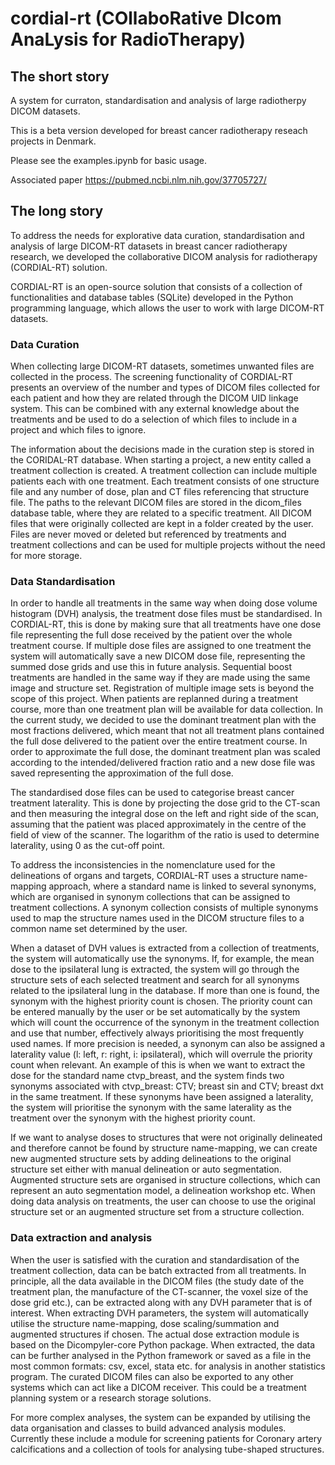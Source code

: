 # cordial-rt (COllaboRative DIcom AnaLysis for RadioTherapy)

## The short story
A system for curraton, standardisation and analysis of large radiotherpy DICOM datasets. 

This is a beta version developed for breast cancer radiotherapy reseach projects in Denmark.

Please see the examples.ipynb for basic usage. 

Associated paper 
https://pubmed.ncbi.nlm.nih.gov/37705727/

## The long story 

To address the needs for explorative data curation, standardisation and analysis of large DICOM-RT datasets in breast cancer radiotherapy research, we developed the collaborative DICOM analysis for radiotherapy (CORDIAL-RT) solution. 

CORDIAL-RT is an open-source solution that consists of a collection of functionalities and database tables (SQLite) developed in the Python programming language, which allows the user to work with large DICOM-RT datasets. 
### Data Curation 
When collecting large DICOM-RT datasets, sometimes unwanted files are collected in the process. The screening functionality of CORDIAL-RT presents an overview of the number and types of DICOM files collected for each patient and how they are related through the DICOM UID linkage system. This can be combined with any external knowledge about the treatments and be used to do a selection of which files to include in a project and which files to ignore. 

The information about the decisions made in the curation step is stored in the CORIDAL-RT database. When starting a project, a new entity called a treatment collection is created. A treatment collection can include multiple patients each with one treatment. Each treatment consists of one structure file and any number of dose, plan and CT files referencing that structure file. The paths to the relevant DICOM files are stored in the dicom_files database table, where they are related to a specific treatment. All DICOM files that were originally collected are kept in a folder created by the user. Files are never moved or deleted but referenced by treatments and treatment collections and can be used for multiple projects without the need for more storage.

### Data Standardisation
In order to handle all treatments in the same way when doing dose volume histogram (DVH) analysis, the treatment dose files must be standardised. In CORDIAL-RT, this is done by making sure that all treatments have one dose file representing the full dose received by the patient over the whole treatment course. If multiple dose files are assigned to one treatment the system will automatically save a new DICOM dose file, representing the summed dose grids and use this in future analysis. Sequential boost treatments are handled in the same way if they are made using the same image and structure set. Registration of multiple image sets is beyond the scope of this project. 
When patients are replanned during a treatment course, more than one treatment plan will be available for data collection. In the current study, we decided to use the dominant treatment plan with the most fractions delivered, which meant that not all treatment plans contained the full dose delivered to the patient over the entire treatment course. In order to approximate the full dose, the dominant treatment plan was scaled according to the intended/delivered fraction ratio and a new dose file was saved representing the approximation of the full dose. 

The standardised dose files can be used to categorise breast cancer treatment laterality. This is done by projecting the dose grid to the CT-scan and then measuring the integral dose on the left and right side of the scan, assuming that the patient was placed approximately in the centre of the field of view of the scanner. The logarithm of the ratio is used to determine laterality, using 0 as the cut-off point. 

To address the inconsistencies in the nomenclature used for the delineations of organs and targets, CORDIAL-RT uses a structure name-mapping approach, where a standard name is linked to several synonyms, which are organised in synonym collections that can be assigned to treatment collections. A synonym collection consists of multiple synonyms used to map the structure names used in the DICOM structure files to a common name set determined by the user. 

When a dataset of DVH values is extracted from a collection of treatments, the system will automatically use the synonyms. If, for example, the mean dose to the ipsilateral lung is extracted, the system will go through the structure sets of each selected treatment and search for all synonyms related to the ipsilateral lung in the database. If more than one is found, the synonym with the highest priority count is chosen. The priority count can be entered manually by the user or be set automatically by the system which will count the occurrence of the synonym in the treatment collection and use that number, effectively always prioritising the most frequently used names. If more precision is needed, a synonym can also be assigned a laterality value (l: left, r: right, i: ipsilateral), which will overrule the priority count when relevant. An example of this is when we want to extract the dose for the standard name ctvp_breast, and the system finds two synonyms associated with ctvp_breast: CTV; breast sin and CTV; breast dxt in the same treatment. If these synonyms have been assigned a laterality, the system will prioritise the synonym with the same laterality as the treatment over the synonym with the highest priority count. 

If we want to analyse doses to structures that were not originally delineated and therefore cannot be found by structure name-mapping, we can create new augmented structure sets by adding delineations to the original structure set either with manual delineation or auto segmentation. Augmented structure sets are organised in structure collections, which can represent an auto segmentation model, a delineation workshop etc. When doing data analysis on treatments, the user can choose to use the original structure set or an augmented structure set from a structure collection. 

### Data extraction and analysis
When the user is satisfied with the curation and standardisation of the treatment collection, data can be batch extracted from all treatments. In principle, all the data available in the DICOM files (the study date of the treatment plan, the manufacture of the CT-scanner, the voxel size of the dose grid etc.), can be extracted along with any DVH parameter that is of interest. When extracting DVH parameters, the system will automatically utilise the structure name-mapping, dose scaling/summation and augmented structures if chosen. The actual dose extraction module is based on the Dicompyler-core Python package. When extracted, the data can be further analysed in the Python framework or saved as a file in the most common formats: csv, excel, stata etc. for analysis in another statistics program. The curated DICOM files can also be exported to any other systems which can act like a DICOM receiver. This could be a treatment planning system or a research storage solutions.

For more complex analyses, the system can be expanded by utilising the data organisation and classes to build advanced analysis modules. Currently these include a module for screening patients for Coronary artery calcifications and a collection of tools for analysing tube-shaped structures.


